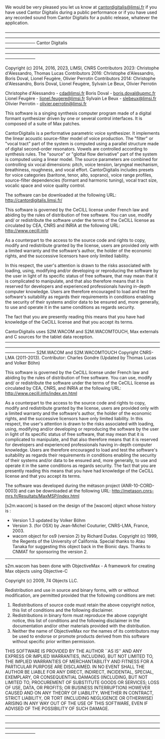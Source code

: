 We would be very pleased you let us know at cantordigitalis@limsi.fr if you have used Cantor Digitalis during a public performance or if you have used any recorded sound from Cantor Digitalis for a public release, whatever the application.

———————————————————————————————————————————————————————————————————————————————
Cantor Digitalis
———————————————————————————————————————————————————————————————————————————————

Copyright (c) 2014, 2016, 2023, LIMSI, CNRS
Contributors 2023: Christophe d'Alessandro, Thomas Lucas
Contributors 2016: Christophe d'Alessandro, Boris Doval, Lionel Feugère, Olivier Perrotin
Contributors 2014: Christophe d'Alessandro, Boris Doval, Lionel Feugère, Sylvain Le Beux, Olivier Perrotin 


Christophe d'Alessandro - cda@limsi.fr
Boris Doval - boris.doval@upmc.fr
Lionel Feugère - lionel.feugere@limsi.fr
Sylvain Le Beux - slebeux@limsi.fr
Olivier Perrotin - olivier.perrotin@limsi.fr

This software is a singing synthesis computer program made of a digital formant synthesizer driven by one or several control interfaces. It is composed of a suite of Max patches.

CantorDigitalis is a performative parametric voice synthesizer. It implements the linear acoustic source-filter model of voice production. The "filter" or "vocal tract" part of the system is computed using a parallel structure made of digital second-order resonators. Vowels are controlled according to synthesis rules. The "source" or "glottal flow derivative" part of the system is computed using a linear model. The source parameters are combined for controlling six vocal dimensions: pitch, voice tension, laryngeal mechanism, breathiness, roughness, and vocal effort. CantorDigitalis includes presets for voice categories (baritone, tenor, alto, soprano), voice range profiles, source-filter dependencies (formant and harmonic tuning), vocal tract size, vocalic space and voice quality control.

The software can be downloaded at the following URL:
http://cantordigitalis.limsi.fr/

This software is governed by the CeCILL license under French law and abiding by the rules of distribution of free software. You can use, modify and/ or redistribute the software under the terms of the CeCILL license as circulated by CEA, CNRS and INRIA at the following URL:
http://www.cecill.info

As a counterpart to the access to the source code and rights to copy, modify and redistribute granted by the license, users are provided only with a limited warranty and the software's author, the holder of the economic rights, and the successive licensors have only limited liability.

In this respect, the user's attention is drawn to the risks associated with loading, using, modifying and/or developing or reproducing the software by the user in light of its specific status of free software, that may mean that it is complicated to manipulate,  and  that also therefore means that it is reserved for developers and experienced professionals having in-depth computer knowledge. Users are therefore encouraged to load and test the software's suitability as regards their requirements in conditions enabling the security of their systems and/or data to be ensured and, more generally, to use and operate it in the same conditions as regards security.

The fact that you are presently reading this means that you have had knowledge of the CeCILL license and that you accept its terms.


CantorDigitalis uses S2M.WACOM and S2M.WACOMTOUCH, Max externals and C sources for the tablet data reception.
———————————————————————————————————————————————————————————————————————————————
S2M.WACOM and S2M.WACOMTOUCH
Copyright CNRS-LMA (2011-2013). Contributor: Charles Gondre (Updated by Thomas Lucas and Volker Böhn)

This software is governed by the CeCILL license under French law and abiding by the rules of distribution of free software. You can use, modify and/ or redistribute the software under the terms of the CeCILL license as circulated by CEA, CNRS, and INRIA at the following URL:
http://www.cecill.info/index.en.html

As a counterpart to the access to the source code and rights to copy, modify and redistribute granted by the license, users are provided only with a limited warranty and the software's author, the holder of the economic rights, and the successive licensors have only limited liability. In this respect, the user's attention is drawn to the risks associated with loading, using, modifying and/or developing or reproducing the software by the user in light of its specific status of free software, that may mean that it is complicated to manipulate, and that also therefore means that it is reserved for developers and experienced professionals having in-depth computer knowledge. Users are therefore encouraged to load and test the software's suitability as regards their requirements in conditions enabling the security of their systems and/or data to be ensured and, more generally, to use and operate it in the same conditions as regards security. The fact that you are presently reading this means that you have had knowledge of the CeCILL license and that you accept its terms.

The software was developed during the métason project (ANR-10-CORD-0003) and can be downloaded at the following URL:
http://metason.cnrs-mrs.fr/Resultats/MaxMSP/index.html

[s2m.wacom] is based on the design of the [wacom] object whose history is :
  - Version 1.3 updated by Volker Böhm
  - Version 3. (for OSX) by Jean-Michel Couturier, CNRS-LMA, France, 2003.
  - wacom object for os9 (version 2) by Richard Dudas. Copyright (c) 1999, the Regents of the University of California.
    Special thanks to Atau Tanaka for suggesting this object back in the Bionic days. Thanks to CNMAT for sponsoring the version 2.

- - - - - - - - - - - - - - - - - - - - - - - - - - - - - - - - - - - - - - - -
s2m.wacom has been done with ObjectiveMax - A framework for creating Max objects using Objective-C

Copyright (c) 2009, 74 Objects LLC.

Redistribution and use in source and binary forms, with or without modification, are permitted provided that the following conditions are met:

 1. Redistributions of source code must retain the above copyright notice, this list of conditions and the following disclaimer.
 2. Redistributions in binary form must reproduce the above copyright notice, this list of conditions and the following disclaimer in the documentation and/or other materials provided with the distribution.
 3. Neither the name of ObjectiveMax nor the names of its contributors may be used to endorse or promote products derived from this software without specific prior written permission.

THIS SOFTWARE IS PROVIDED BY THE AUTHOR ``AS IS'' AND ANY EXPRESS OR IMPLIED WARRANTIES, INCLUDING, BUT NOT LIMITED TO, THE IMPLIED WARRANTIES OF MERCHANTABILITY AND FITNESS FOR A PARTICULAR PURPOSE ARE DISCLAIMED. IN NO EVENT SHALL THE AUTHOR BE LIABLE FOR ANY DIRECT, INDIRECT, INCIDENTAL, SPECIAL, EXEMPLARY, OR CONSEQUENTIAL DAMAGES (INCLUDING, BUT NOT LIMITED TO, PROCUREMENT OF SUBSTITUTE GOODS OR SERVICES; LOSS OF USE, DATA, OR PROFITS; OR BUSINESS INTERRUPTION) HOWEVER CAUSED AND ON ANY THEORY OF LIABILITY, WHETHER IN CONTRACT, STRICT LIABILITY, OR TORT (INCLUDING NEGLIGENCE OR OTHERWISE) ARISING IN ANY WAY OUT OF THE USE OF THIS SOFTWARE, EVEN IF ADVISED OF THE POSSIBILITY OF SUCH DAMAGE.
- - - - - - - - - - - - - - - - - - - - - - - - - - - - - - - - - - - - - - - -
———————————————————————————————————————————————————————————————————————————————


